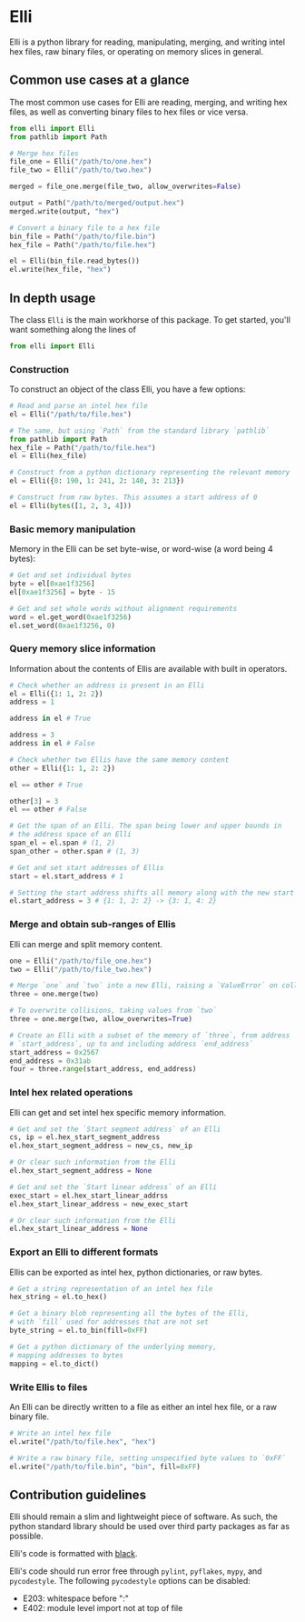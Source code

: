 # Elli

Elli is a python library for reading, manipulating, merging, and writing intel hex files, raw binary files, or operating on memory slices in general.

## Common use cases at a glance

The most common use cases for Elli are reading, merging, and writing hex files,
as well as converting binary files to hex files or vice versa.

```python
from elli import Elli
from pathlib import Path

# Merge hex files
file_one = Elli("/path/to/one.hex")
file_two = Elli("/path/to/two.hex")

merged = file_one.merge(file_two, allow_overwrites=False)

output = Path("/path/to/merged/output.hex")
merged.write(output, "hex")

# Convert a binary file to a hex file
bin_file = Path("/path/to/file.bin")
hex_file = Path("/path/to/file.hex")

el = Elli(bin_file.read_bytes())
el.write(hex_file, "hex")
```

## In depth usage

The class `Elli` is the main workhorse of this package.
To get started, you'll want something along the lines of

```python
from elli import Elli
```

### Construction

To construct an object of the class Elli, you have a few options:

```python
# Read and parse an intel hex file
el = Elli("/path/to/file.hex")

# The same, but using `Path` from the standard library `pathlib`
from pathlib import Path
hex_file = Path("/path/to/file.hex")
el = Elli(hex_file)

# Construct from a python dictionary representing the relevant memory
el = Elli({0: 190, 1: 241, 2: 140, 3: 213})

# Construct from raw bytes. This assumes a start address of 0
el = Elli(bytes([1, 2, 3, 4]))
```

### Basic memory manipulation

Memory in the Elli can be set byte-wise, or word-wise (a word being 4 bytes):

```python
# Get and set individual bytes
byte = el[0xae1f3256]
el[0xae1f3256] = byte - 15

# Get and set whole words without alignment requirements
word = el.get_word(0xae1f3256)
el.set_word(0xae1f3256, 0)
```

### Query memory slice information

Information about the contents of Ellis are available with built in operators.

```python
# Check whether an address is present in an Elli
el = Elli({1: 1, 2: 2})
address = 1

address in el # True

address = 3
address in el # False

# Check whether two Ellis have the same memory content
other = Elli({1: 1, 2: 2})

el == other # True

other[3] = 3
el == other # False

# Get the span of an Elli. The span being lower and upper bounds in
# the address space of an Elli
span_el = el.span # (1, 2)
span_other = other.span # (1, 3)

# Get and set start addresses of Ellis
start = el.start_address # 1

# Setting the start address shifts all memory along with the new start address
el.start_address = 3 # {1: 1, 2: 2} -> {3: 1, 4: 2}
```

### Merge and obtain sub-ranges of Ellis

Elli can merge and split memory content.

```python
one = Elli("/path/to/file_one.hex")
two = Elli("/path/to/file_two.hex")

# Merge `one` and `two` into a new Elli, raising a `ValueError` on collisions
three = one.merge(two)

# To overwrite collisions, taking values from `two`
three = one.merge(two, allow_overwrites=True)

# Create an Elli with a subset of the memory of `three`, from address
# `start_address`, up to and including address `end_address`
start_address = 0x2567
end_address = 0x31ab
four = three.range(start_address, end_address)
```

### Intel hex related operations

Elli can get and set intel hex specific memory information.

```python
# Get and set the `Start segment address` of an Elli
cs, ip = el.hex_start_segment_address
el.hex_start_segment_address = new_cs, new_ip

# Or clear such information from the Elli
el.hex_start_segment_address = None

# Get and set the `Start linear address` of an Elli
exec_start = el.hex_start_linear_addrss
el.hex_start_linear_address = new_exec_start

# Or clear such information from the Elli
el.hex_start_linear_address = None
```

### Export an Elli to different formats

Ellis can be exported as intel hex, python dictionaries, or raw bytes.

```python
# Get a string representation of an intel hex file
hex_string = el.to_hex()

# Get a binary blob representing all the bytes of the Elli,
# with `fill` used for addresses that are not set
byte_string = el.to_bin(fill=0xFF)

# Get a python dictionary of the underlying memory,
# mapping addresses to bytes
mapping = el.to_dict()
```

### Write Ellis to files

An Elli can be directly written to a file as either an intel hex file, or a raw binary file.

```python
# Write an intel hex file
el.write("/path/to/file.hex", "hex")

# Write a raw binary file, setting unspecified byte values to `0xFF`
el.write("/path/to/file.bin", "bin", fill=0xFF)
```

## Contribution guidelines

Elli should remain a slim and lightweight piece of software.
As such, the python standard library should be used over third party packages as far as possible.

Elli's code is formatted with [black](https://pypi.org/project/black/).

Elli's code should run error free through `pylint`, `pyflakes`, `mypy`, and `pycodestyle`.
The following `pycodestyle` options can be disabled:
* E203: whitespace before ":"
* E402: module level import not at top of file
